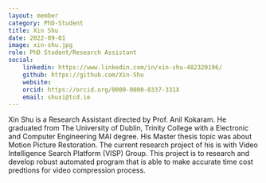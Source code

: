 ```yaml
---
layout: member
category: PhD-Student
title: Xin Shu
date: 2022-09-01
image: xin-shu.jpg
role: PhD Student/Research Assistant
social:
    linkedin: https://www.linkedin.com/in/xin-shu-482320196/
    github: https://github.com/Xin-Shu
    website:
    orcid: https://orcid.org/0009-0000-8337-331X
    email: shuxi@tcd.ie
---
```


Xin Shu is a Research Assistant directed by Prof. Anil Kokaram. He graduated
from The University of Dublin, Trinity College with a Electronic and Computer Engineering
MAI degree. His Master thesis topic was about Motion Picture Restoration. The current
research project of his is with Video Intelligence Search Platform (VISP) Group. This
project is to research and develop robust automated program that is able to make
accurate time cost predtions for video compression process.

